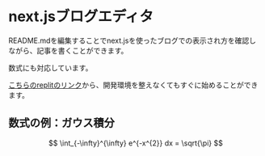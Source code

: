 # next.jsブログエディタ
README.mdを編集することでnext.jsを使ったブログでの表示され方を確認しながら、記事を書くことができます。

数式にも対応しています。

[こちらのreplitのリンク](https://replit.com/@Amplil/next-blog-editor)から、開発環境を整えなくてもすぐに始めることができます。

## 数式の例：ガウス積分
$$
\int_{-\infty}^{\infty} e^{-x^{2}} dx = \sqrt{\pi}
$$
